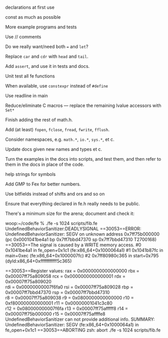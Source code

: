 declarations at first use

const as much as possible

More example programs and tests

Use // comments

Do we really want/need both `=` and `let`?

Replace `car` and `cdr` with `head` and `tail`.

Add `assert`, and use it in tests and docs.

Unit test all fe functions

When available, use `constexpr` instead of `#define`

Use readline in main

Reduce/eliminate C macros — replace the remaining lvalue accessors with `Set*`

Finish adding the rest of math.h.

Add (at least) `fopen`, `fclose`, `fread`, `fwrite`, `fflush`.

Consider namespaces, e.g. `math.*`, `io.*`, `sys.*`, et c.

Update docs given new names and types et c.

Turn the examples in the docs into scripts, and test them, and then refer to
them in the docs in place of the code.

help strings for symbols

Add GMP to Fex for better numbers.

Use bitfields instead of shifts and ors and so on

Ensure that everything declared in fe.h really needs to be public.

There's a minimum size for the arena; document and check it:

woop:~/code/fe % ./fe -s 1024 scripts/fib.fe 
UndefinedBehaviorSanitizer:DEADLYSIGNAL
==30053==ERROR: UndefinedBehaviorSanitizer: SEGV on unknown address 0x7ff75b000000 (pc 0x0001041be4a1 bp 0x7ff7bbd47370 sp 0x7ff7bbd47310 T2700168)
==30053==The signal is caused by a WRITE memory access.
    #0 0x1041be4a1 in fe_open+0x1c1 (fe:x86_64+0x1000064a1)
    #1 0x1041b87fc in main+0xec (fe:x86_64+0x1000007fc)
    #2 0x7ff80980c365 in start+0x795 (dyld:x86_64+0xfffffffffff5c365)

==30053==Register values:
rax = 0x0000000000000000  rbx = 0x00007ff75a809058  rcx = 0x0000000000000001  rdx = 0x00007ff75a809020  
rdi = 0x00000000007f6fa0  rsi = 0x00007ff75a809028  rbp = 0x00007ff7bbd47370  rsp = 0x00007ff7bbd47310  
 r8 = 0x00007ff75a809038   r9 = 0x0800000000000000  r10 = 0xf800000000000001  r11 = 0x00000001041c3c80  
r12 = 0x080000000007f6fa  r13 = 0x00007ff75afffff8  r14 = 0x00007ff75b000000  r15 = 0x00007ff75affffe8  
UndefinedBehaviorSanitizer can not provide additional info.
SUMMARY: UndefinedBehaviorSanitizer: SEGV (fe:x86_64+0x1000064a1) in fe_open+0x1c1
==30053==ABORTING
zsh: abort      ./fe -s 1024 scripts/fib.fe